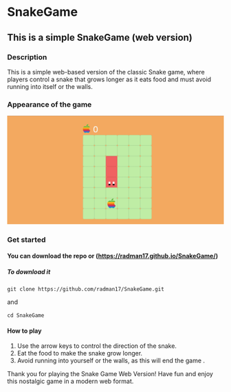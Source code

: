 # SnakeGame 

## This is a simple SnakeGame (web version) 

### Description

This is a simple web-based version of the classic Snake game, where players control a snake that grows longer as it eats food and must avoid running into itself or the walls.

### Appearance of the game
![](snake-game-ss.JPG)

### Get started

#### You can download the repo or (https://radman17.github.io/SnakeGame/) 

##### To download it

```
git clone https://github.com/radman17/SnakeGame.git
```
and 

```
cd SnakeGame
```

#### How to play 

1. Use the arrow keys to control the direction of the snake.
2. Eat the food to make the snake grow longer.
3. Avoid running into yourself or the walls, as this will end the game .

Thank you for playing the Snake Game Web Version! Have fun and enjoy this nostalgic game in a modern web format.
